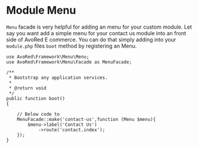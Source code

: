 # Module Menu

`Menu` facade is very helpful for adding an menu for your custom module. Let say you want add a simple menu for your contact us module into an front side of AvoRed E commerce. You can do that simply adding into your `module.php` files `boot` method by registering an Menu.

```text
use AvoRed\Framework\Menu\Menu;
use AvoRed\Framework\Menu\Facade as MenuFacade;

/**
 * Bootstrap any application services.
 *
 * @return void
 */
public function boot()
{

    // Below code to 
    MenuFacade::make('contact-us',function (Menu $menu){
        $menu->label('Contact Us')
            ->route('contact.index');
    });
}
```

